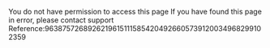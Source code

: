 You do not have permission to access this page If you have found this page in error, please contact support Reference:96387572689262196151115854204926605739120034968299102359